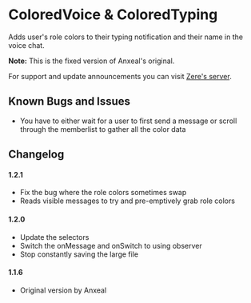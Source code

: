 # ColoredVoice & ColoredTyping

Adds user's role colors to their typing notification and their name in the voice chat.

**Note:** This is the fixed version of Anxeal's original.

For support and update announcements you can visit [Zere's server](http://discord.zackrauen.com/).

## Known Bugs and Issues

 - You have to either wait for a user to first send a message or scroll through the memberlist to gather all the color data 
 
## Changelog

#### 1.2.1

 - Fix the bug where the role colors sometimes swap
 - Reads visible messages to try and pre-emptively grab role colors

#### 1.2.0

 - Update the selectors
 - Switch the onMessage and onSwitch to using observer
 - Stop constantly saving the large file

#### 1.1.6

 - Original version by Anxeal